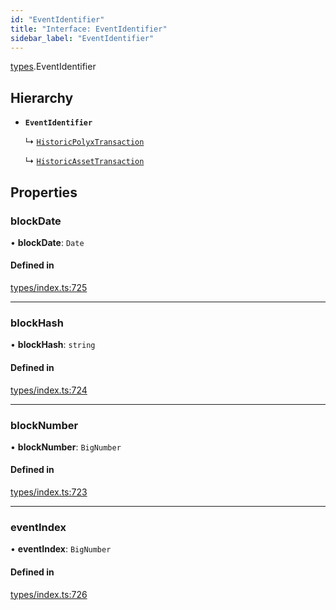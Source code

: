 ```yaml
---
id: "EventIdentifier"
title: "Interface: EventIdentifier"
sidebar_label: "EventIdentifier"
---
```


[types](../../../modules/Types/Types.md).EventIdentifier

## Hierarchy

- **`EventIdentifier`**

  ↳ [`HistoricPolyxTransaction`](../../API/Entities/Account/Types/HistoricPolyxTransaction/HistoricPolyxTransaction.md)

  ↳ [`HistoricAssetTransaction`](../../API/Entities/Asset/Types/HistoricAssetTransaction/HistoricAssetTransaction.md)

## Properties

### blockDate

• **blockDate**: `Date`

#### Defined in

[types/index.ts:725](https://github.com/PolymeshAssociation/polymesh-sdk/blob/de58d40fd/src/types/index.ts#L725)

___

### blockHash

• **blockHash**: `string`

#### Defined in

[types/index.ts:724](https://github.com/PolymeshAssociation/polymesh-sdk/blob/de58d40fd/src/types/index.ts#L724)

___

### blockNumber

• **blockNumber**: `BigNumber`

#### Defined in

[types/index.ts:723](https://github.com/PolymeshAssociation/polymesh-sdk/blob/de58d40fd/src/types/index.ts#L723)

___

### eventIndex

• **eventIndex**: `BigNumber`

#### Defined in

[types/index.ts:726](https://github.com/PolymeshAssociation/polymesh-sdk/blob/de58d40fd/src/types/index.ts#L726)
